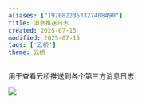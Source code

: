 ```yaml
---
aliases: ["1970822353327408490"]
title: 消息推送日志
created: 2025-07-15
modified: 2025-07-15
tags: ['云桥']
theme: 云桥
---
```


用于查看云桥推送到各个第三方消息日志

![](https://myhelpdoc.oss-cn-heyuan.aliyuncs.com/mdimages/3699aa61d8c8fabd674496d542b0e913.jpg)